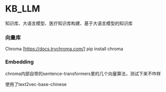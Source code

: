 # KB_LLM
知识库、大语言模型、医疗知识库构建、基于大语言模型的知识库

### 向量库
Chroma [https://docs.trychroma.com/]
pip install chroma

### Embedding
chroma内部自带的sentence-transformers里的几个向量算法，测试下来不咋样

使用了text2vec-base-chinese


